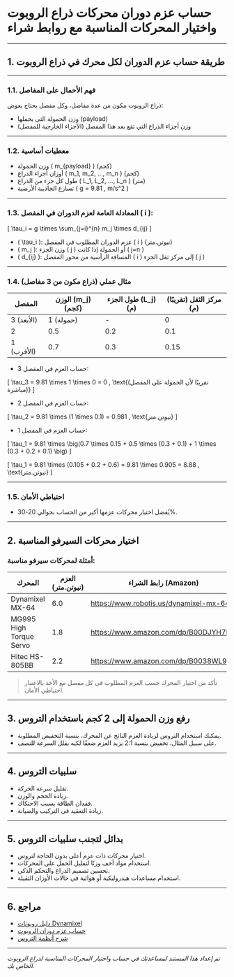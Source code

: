 # حساب عزم دوران محركات ذراع الروبوت واختيار المحركات المناسبة مع روابط شراء

---

## 1. طريقة حساب عزم الدوران لكل محرك في ذراع الروبوت

---

### 1.1. فهم الأحمال على المفاصل

ذراع الروبوت مكون من عدة مفاصل، وكل مفصل يحتاج يعوض:

- وزن الحمولة التي يحملها (payload)
- وزن أجزاء الذراع التي تقع بعد هذا المفصل (الأجزاء الخارجية للمفصل)

---

### 1.2. معطيات أساسية

- وزن الحمولة \( m_{payload} \) (كجم)
- أوزان أجزاء الذراع \( m_1, m_2, ..., m_n \) (كجم)
- طول كل جزء من الذراع \( L_1, L_2, ..., L_n \) (متر)
- تسارع الجاذبية الأرضية \( g = 9.81 \, m/s^2 \)

---

### 1.3. المعادلة العامة لعزم الدوران في المفصل \( i \):

\[
\tau_i = g \times \sum_{j=i}^{n} m_j \times d_{ij}
\]

- \( \tau_i \): عزم الدوران المطلوب في المفصل \( i \) (نيوتن.متر)
- \( m_j \): وزن الجزء \( j \) أو الحمولة إذا كانت \( j=n \)
- \( d_{ij} \): المسافة الرأسية من محور المفصل \( i \) إلى مركز ثقل الجزء \( j \)

---

### 1.4. مثال عملي (ذراع مكون من 3 مفاصل)

| المفصل | الوزن \(m_j\) (كجم) | طول الجزء \(L_j\) (م) | مركز الثقل (تقريبًا) (م) |
|--------|----------------------|------------------------|--------------------------|
| 3 (الأبعد) | 1 (حمولة)             | -                      | 0                        |
| 2      | 0.5                   | 0.2                    | 0.1                      |
| 1 (الأقرب) | 0.7                   | 0.3                    | 0.15                     |

- حساب العزم في المفصل 3:

\[
\tau_3 = 9.81 \times 1 \times 0 = 0 \, \text{(تقريبًا لأن الحمولة على المفصل مباشرة)}
\]

- حساب العزم في المفصل 2:

\[
\tau_2 = 9.81 \times (1 \times 0.1) = 0.981 \, \text{نيوتن.متر}
\]

- حساب العزم في المفصل 1:

\[
\tau_1 = 9.81 \times \big(0.7 \times 0.15 + 0.5 \times (0.3 + 0.1) + 1 \times (0.3 + 0.2 + 0.1) \big)
\]

\[
\tau_1 = 9.81 \times (0.105 + 0.2 + 0.6) = 9.81 \times 0.905 = 8.88 \, \text{نيوتن.متر}
\]

---

### 1.5. احتياطي الأمان

- يُفضل اختيار محركات عزمها أكبر من الحساب بحوالي 20-30%.

---

## 2. اختيار محركات السيرفو المناسبة

### أمثلة لمحركات سيرفو مناسبة:

| المحرك                            | العزم (نيوتن.متر) | رابط الشراء (Amazon)                                     |
|----------------------------------|-------------------|----------------------------------------------------------|
| Dynamixel MX-64                   | 6.0               | https://www.robotis.us/dynamixel-mx-64/                  |
| MG995 High Torque Servo           | 1.8               | https://www.amazon.com/dp/B00DJYH7L6                      |
| Hitec HS-805BB                   | 2.2               | https://www.amazon.com/dp/B0038WL9EO                      |

> تأكد من اختيار المحرك حسب العزم المطلوب في كل مفصل مع الأخذ بالاعتبار احتياطي الأمان.

---

## 3. رفع وزن الحمولة إلى 2 كجم باستخدام التروس

- يمكنك استخدام التروس لزيادة العزم الناتج عن المحرك، بنسبة التخفيض المطلوبة.
- على سبيل المثال، تخفيض بنسبة 2:1 يزيد العزم ضعفًا لكنه يقلل السرعة للنصف.

---

## 4. سلبيات التروس

- تقليل سرعة الحركة.
- زيادة الحجم والوزن.
- فقدان الطاقة بسبب الاحتكاك.
- زيادة التعقيد في التركيب والصيانة.

---

## 5. بدائل لتجنب سلبيات التروس

- اختيار محركات ذات عزم أعلى بدون الحاجة لتروس.
- استخدام مواد أخف وزنًا لتقليل الحمل على المحركات.
- تحسين تصميم الذراع والتحكم الذكي.
- استخدام مساعدات هيدروليكية أو هوائية في حالات الأوزان الثقيلة.

---

## 6. مراجع

- [دليل روبوتات Dynamixel](https://emanual.robotis.com/docs/en/dxl/mx/mx-64/)
- [حساب عزم دوران الروبوت](https://robotics.stackexchange.com/questions/15034/how-to-calculate-torque-requirements-for-robot-arm-joint)
- [شرح أنظمة التروس](https://en.wikipedia.org/wiki/Gear)

---

*تم إعداد هذا المستند لمساعدتك في حساب واختيار المحركات المناسبة لذراع الروبوت الخاص بك.*  
